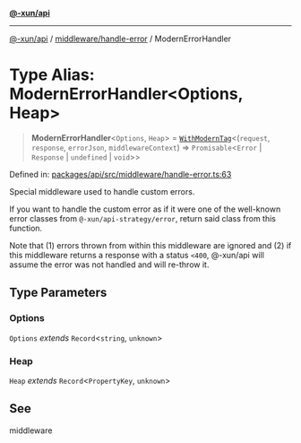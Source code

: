 [**@-xun/api**](../../../README.md)

***

[@-xun/api](../../../README.md) / [middleware/handle-error](../README.md) / ModernErrorHandler

# Type Alias: ModernErrorHandler\<Options, Heap\>

> **ModernErrorHandler**\<`Options`, `Heap`\> = [`WithModernTag`](../../../types/type-aliases/WithModernTag.md)\<(`request`, `response`, `errorJson`, `middlewareContext`) => `Promisable`\<`Error` \| `Response` \| `undefined` \| `void`\>\>

Defined in: [packages/api/src/middleware/handle-error.ts:63](https://github.com/Xunnamius/api-utils/blob/5d75eafe8fcae226a3b6f99a43817184692fd9bf/packages/api/src/middleware/handle-error.ts#L63)

Special middleware used to handle custom errors.

If you want to handle the custom error as if it were one of the well-known
error classes from `@-xun/api-strategy/error`, return said class from this
function.

Note that (1) errors thrown from within this middleware are ignored and (2)
if this middleware returns a response with a status `<400`, @-xun/api will
assume the error was not handled and will re-throw it.

## Type Parameters

### Options

`Options` *extends* `Record`\<`string`, `unknown`\>

### Heap

`Heap` *extends* `Record`\<`PropertyKey`, `unknown`\>

## See

middleware
